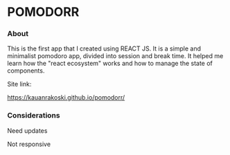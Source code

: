 # POMODORR
### About
This is the first app that I created using REACT JS. It is a simple and minimalist pomodoro app, divided into session and break time. It helped me learn how the "react ecosystem" works and how to manage the state of components.

Site link:

https://kauanrakoski.github.io/pomodorr/

### Considerations
Need updates

Not responsive
